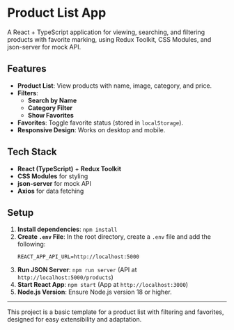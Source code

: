 # Product List App

A React + TypeScript application for viewing, searching, and filtering products with favorite marking, using Redux Toolkit, CSS Modules, and json-server for mock API.

## Features

- **Product List**: View products with name, image, category, and price.
- **Filters**:
  - **Search by Name**
  - **Category Filter**
  - **Show Favorites**
- **Favorites**: Toggle favorite status (stored in `localStorage`).
- **Responsive Design**: Works on desktop and mobile.

## Tech Stack

- **React (TypeScript)** + **Redux Toolkit**
- **CSS Modules** for styling
- **json-server** for mock API
- **Axios** for data fetching

## Setup

1. **Install dependencies**: `npm install`
2. **Create `.env` File**: In the root directory, create a `.env` file and add the following:
   ```plaintext
   REACT_APP_API_URL=http://localhost:5000
3. **Run JSON Server**: `npm run server` (API at `http://localhost:5000/products`)
4. **Start React App**: `npm start` (App at `http://localhost:3000`)
5. **Node.js Version**: Ensure Node.js version 18 or higher.

---

This project is a basic template for a product list with filtering and favorites, designed for easy extensibility and adaptation.
